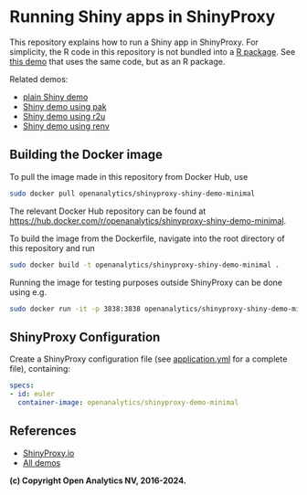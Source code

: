 # Running Shiny apps in ShinyProxy

This repository explains how to run a Shiny app in ShinyProxy. For simplicity,
the R code in this repository is not bundled into
a [R package](https://r-pkgs.org/).
See [this demo](https://github.com/openanalytics/shinyproxy-shiny-demo) that uses the
same code, but as an R package.

Related demos:

- [plain Shiny demo](https://github.com/openanalytics/shinyproxy-shiny-demo)
- [Shiny demo using pak](https://github.com/openanalytics/shinyproxy-shiny-pak-demo)
- [Shiny demo using r2u](https://github.com/openanalytics/shinyproxy-shiny-r2u-demo)
- [Shiny demo using renv](https://github.com/openanalytics/shinyproxy-shiny-renv-demo)

## Building the Docker image

To pull the image made in this repository from Docker Hub, use

```bash
sudo docker pull openanalytics/shinyproxy-shiny-demo-minimal
```

The relevant Docker Hub repository can be found at <https://hub.docker.com/r/openanalytics/shinyproxy-shiny-demo-minimal>.

To build the image from the Dockerfile, navigate into the root directory of this repository and run

```bash
sudo docker build -t openanalytics/shinyproxy-shiny-demo-minimal .
```

Running the image for testing purposes outside ShinyProxy can be done using e.g.

```bash
sudo docker run -it -p 3838:3838 openanalytics/shinyproxy-shiny-demo-minimal
```

## ShinyProxy Configuration

Create a ShinyProxy configuration file (see [application.yml](application.yml)
for a complete file), containing:

```yaml
specs:
- id: euler
  container-image: openanalytics/shinyproxy-demo-minimal
```

## References

- [ShinyProxy.io](https://shinyproxy.io/)
- [All demos](https://shinyproxy.io/documentation/demos/)

**(c) Copyright Open Analytics NV, 2016-2024.**

